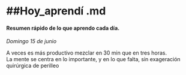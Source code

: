 ##Hoy_aprendí .md
==============

#### Resumen rápido de lo que aprendo cada día.

*Domingo 15 de junio*

A veces es más productivo mezclar en 30 min que en tres horas.  
La mente se centra en lo importante, y en lo que falta, sin exageración quirúrgica de perilleo 

